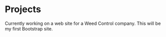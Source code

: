 Projects
========

Currently working on a web site for a Weed Control company.
This will be my first Bootstrap site.
